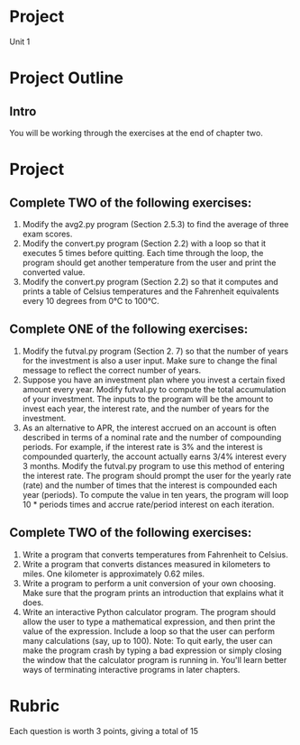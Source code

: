 # Project

Unit 1 

# Project Outline #

## Intro ##

You will be working through the exercises at the end of chapter two. 

# Project #

## Complete TWO of the following exercises: ##

1. Modify the avg2.py program (Section 2.5.3) to find the average of three
exam scores.
2. Modify the convert.py program (Section 2.2) with a loop so that it executes
5 times before quitting. Each time through the loop, the program
should get another temperature from the user and print the converted
value.
3. Modify the convert.py program (Section 2.2) so that it computes and
prints a table of Celsius temperatures and the Fahrenheit equivalents every
10 degrees from 0°C to 100°C.

## Complete ONE of the following exercises: ##

1. Modify the futval.py program (Section 2. 7) so that the number of years
for the investment is also a user input. Make sure to change the final
message to reflect the correct number of years.
2. Suppose you have an investment plan where you invest a certain fixed
amount every year. Modify futval.py to compute the total accumulation
of your investment. The inputs to the program will be the amount to invest
each year, the interest rate, and the number of years for the investment.
3. As an alternative to APR, the interest accrued on an account is often described
in terms of a nominal rate and the number of compounding periods.
For example, if the interest rate is 3% and the interest is compounded
quarterly, the account actually earns 3/4% interest every 3 months.
Modify the futval.py program to use this method of entering the
interest rate. The program should prompt the user for the yearly rate
(rate) and the number of times that the interest is compounded each year
(periods). To compute the value in ten years, the program will loop 10 *
periods times and accrue rate/period interest on each iteration.

## Complete TWO of the following exercises: ##

1. Write a program that converts temperatures from Fahrenheit to Celsius.
2. Write a program that converts distances measured in kilometers to miles.
One kilometer is approximately 0.62 miles.
3. Write a program to perform a unit conversion of your own choosing. Make
sure that the program prints an introduction that explains what it does.
4. Write an interactive Python calculator program. The program should allow
the user to type a mathematical expression, and then print the value of the
expression. Include a loop so that the user can perform many calculations
(say, up to 100). Note: To quit early, the user can make the program
crash by typing a bad expression or simply closing the window that the
calculator program is running in. You'll learn better ways of terminating
interactive programs in later chapters.

# Rubric #

Each question is worth 3 points, giving a total of 15 


